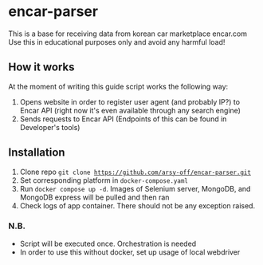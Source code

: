 # encar-parser
This is a base for receiving data from korean car marketplace encar.com<br>
Use this in educational purposes only and avoid any harmful load!

## How it works
At the moment of writing this guide script works the following way:
1) Opens website in order to register user agent (and probably IP?) to Encar API (right now it's even available through any search engine)
2) Sends requests to Encar API (Endpoints of this can be found in Developer's tools) 

## Installation

1) Clone repo <code>git clone https://github.com/arsy-off/encar-parser.git</code>
2) Set corresponding platform in <code>docker-compose.yaml</code>
3) Run <code>docker compose up -d</code>. Images of Selenium server, MongoDB, and MongoDB express will be pulled and then ran
4) Check logs of app container. There should not be any exception raised.

### N.B.
* Script will be executed once. Orchestration is needed
* In order to use this without docker, set up usage of local webdriver
